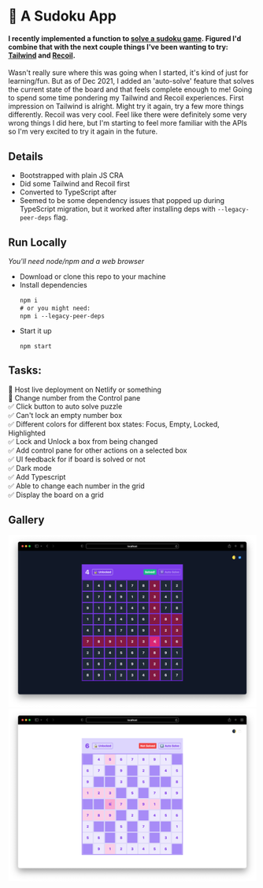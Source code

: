 # 🧩 A Sudoku App
#### I recently implemented a function to [solve a sudoku game](https://github.com/jasonflorentino/algorithms-dataStructures/tree/main/sudoku). Figured I'd combine that with the next couple things I've been wanting to try: [Tailwind](https://tailwindcss.com/) and [Recoil](https://recoiljs.org/).

Wasn't really sure where this was going when I started, it's kind of just for learning/fun. But as of Dec 2021, I added an 'auto-solve' feature that solves the current state of the board and that feels complete enough to me! Going to spend some time pondering my Tailwind and Recoil experiences. First impression on Tailwind is alright. Might try it again, try a few more things differently. Recoil was very cool. Feel like there were definitely some very wrong things I did here, but I'm starting to feel more familiar with the APIs so I'm very excited to try it again in the future.

## Details
- Bootstrapped with plain JS CRA
- Did some Tailwind and Recoil first
- Converted to TypeScript after
- Seemed to be some dependency issues that popped up during TypeScript migration, but it worked after installing deps with `--legacy-peer-deps` flag. 

## Run Locally
*You'll need node/npm and a web browser*
- Download or clone this repo to your machine
- Install dependencies
  ```
  npm i
  # or you might need:
  npm i --legacy-peer-deps
  ```
- Start it up
  ```
  npm start
  ```

## Tasks:
💭 Host live deployment on Netlify or something  
💭 Change number from the Control pane  
✅ Click button to auto solve puzzle  
✅ Can't lock an empty number box  
✅ Different colors for different box states: Focus, Empty, Locked, Highlighted  
✅ Lock and Unlock a box from being changed  
✅ Add control pane for other actions on a selected box  
✅ UI feedback for if board is solved or not  
✅ Dark mode  
✅ Add Typescript  
✅ Able to change each number in the grid  
✅ Display the board on a grid  

## Gallery
![Screenshot of the app in dark mode](https://github.com/jasonflorentino/sudoku-app/blob/main/demo/screenshot-dark.png)
![Screenshot of the app in light mode](https://github.com/jasonflorentino/sudoku-app/blob/main/demo/screenshot-light.png)
